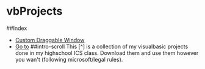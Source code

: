 # vbProjects
##Index
 * [Custom Draggable Window](https://github.com/viktorKorolyuk/vbProjects/tree/master/WindowsApplication1)
 * [Go to](##intro-scroll)
##intro-scroll
This [^] is a collection of my visualbasic projects done in my highschool ICS class.
Download them and use them however you wan't (following microsoft/legal rules).
